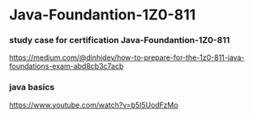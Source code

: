 # Java-Foundantion-1Z0-811

### study case for certification Java-Foundantion-1Z0-811

https://medium.com/@dinhjdev/how-to-prepare-for-the-1z0-811-java-foundations-exam-abd8cb3c7acb

### java basics ###

https://www.youtube.com/watch?v=b5l5UodFzMo
